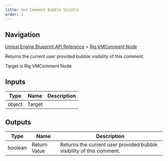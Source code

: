 ```yaml
---
title: Get Comment Bubble Visible
order: 1
---
```

## Navigation

[Unreal Engine Blueprint API Reference](https://dev.epicgames.com/documentation/en-us/unreal-engine/BlueprintAPI) > [Rig VMComment Node](https://dev.epicgames.com/documentation/en-us/unreal-engine/BlueprintAPI/RigVMCommentNode)

Returns the current user provided bubble visibility of this comment.

Target is Rig VMComment Node

## Inputs

| Type | Name | Description |
| --- | --- | --- |
| object | Target |  |

## Outputs

| Type | Name | Description |
| --- | --- | --- |
| boolean | Return Value | Returns the current user provided bubble visibility of this comment. |
